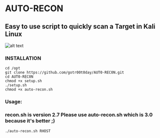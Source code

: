 # AUTO-RECON
## Easy to use script to quickly scan a Target in Kali Linux

![alt text](https://github.com/gotr00t0day/AUT0-REC0N/blob/master/Auto-Recon2-7.PNG)


### INSTALLATION
```
cd /opt
git clone https://github.com/gotr00t0day/AUT0-REC0N.git
cd AUT0-REC0N
chmod +x setup.sh
./setup.sh
chmod +x auto-recon.sh
```

### Usage:
### recon.sh is version 2.7 Please use auto-recon.sh which is 3.0 because it's better ;)
```
./auto-recon.sh RHOST
```


